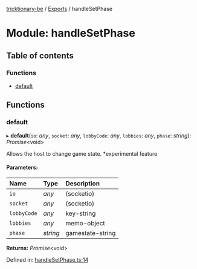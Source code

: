 [tricktionary-be](../README.md) / [Exports](../modules.md) / handleSetPhase

# Module: handleSetPhase

## Table of contents

### Functions

- [default](handlesetphase.md#default)

## Functions

### default

▸ **default**(`io`: *any*, `socket`: *any*, `lobbyCode`: *any*, `lobbies`: *any*, `phase`: *string*): *Promise*<void\>

Allows the host to change game state. *experimental feature

#### Parameters:

Name | Type | Description |
:------ | :------ | :------ |
`io` | *any* | (socketio)   |
`socket` | *any* | (socketio)   |
`lobbyCode` | *any* | key-string   |
`lobbies` | *any* | memo-object   |
`phase` | *string* | gamestate-string    |

**Returns:** *Promise*<void\>

Defined in: [handleSetPhase.ts:14](https://github.com/story-squad/tricktionary-be/blob/14d7831/src/sockets/handleSetPhase.ts#L14)
